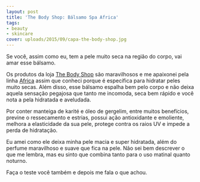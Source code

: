```yaml
---
layout: post
title: 'The Body Shop: Bálsamo Spa Africa'
tags:
- beauty
- skincare
cover: uploads/2015/09/capa-the-body-shop.jpg
---
```


Se você, assim como eu, tem a pele muito seca na região do corpo, vai amar esse bálsamo.

Os produtos da loja <a href="http://www.thebodyshop.com.br/">The Body Shop</a> são maravilhosos e me apaixonei pela linha <a href="http://www.thebodyshop.com.br/produto/balsamo-para-o-corpo-de-manteiga-de-karite-e-oleo-de-gergelim-spa-africa-92">Africa</a> assim que conheci porque é específica para hidratar peles muito secas. Além disso, esse bálsamo espalha bem pelo corpo e não deixa aquela sensação pegajosa que tanto me incomoda, seca bem rápido e você nota a pela hidratada e aveludada.

Por conter manteiga de karité e óleo de gergelim, entre muitos benefícios, previne o ressecamento e estrias, possui ação antioxidante e emoliente, melhora a elasticidade da sua pele, protege contra os raios UV e impede a perda de hidratação.

Eu amei como ele deixa minha pele macia e super hidratada, além do perfume maravilhoso e suave que fica na pele. Não sei bem descrever o que me lembra, mas eu sinto que combina tanto para o uso matinal quanto noturno.

Faça o teste você também e depois me fala o que achou.
